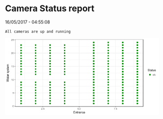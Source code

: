 Camera Status report
================
16/05/2017 - 04:55:08

    All cameras are up and running

![](camreport_files/figure-markdown_github/unnamed-chunk-2-1.png)
